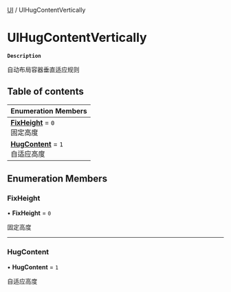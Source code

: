 [UI](../modules/UI.UI.md) / UIHugContentVertically

# UIHugContentVertically <Badge type="tip" text="Enumeration" /> <Score text="UIHugContentVertically" />

**`Description`**

自动布局容器垂直适应规则

## Table of contents

| Enumeration Members |
| :-----|
| **[FixHeight](UI.UIHugContentVertically.md#fixheight)** = ``0`` <br> 固定高度|
| **[HugContent](UI.UIHugContentVertically.md#hugcontent)** = ``1`` <br> 自适应高度|

## Enumeration Members

### FixHeight <Score text="FixHeight" /> 

• **FixHeight** = ``0``

固定高度

___

### HugContent <Score text="HugContent" /> 

• **HugContent** = ``1``

自适应高度
